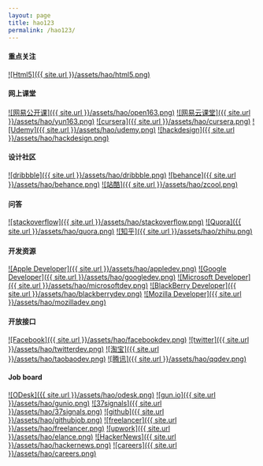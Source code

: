 ```yaml
---
layout: page
title: hao123
permalink: /hao123/
---
```


#### 重点关注

[![Html5]({{ site.url }}/assets/hao/html5.png)](http://www.html5rocks.com/)

#### 网上课堂
[![网易公开课]({{ site.url }}/assets/hao/open163.png)](http://open.163.com)
[![网易云课堂]({{ site.url }}/assets/hao/yun163.png)](http://study.163.com)
[![cursera]({{ site.url }}/assets/hao/cursera.png)](http://www.cursera.com)
[![Udemy]({{ site.url }}/assets/hao/udemy.png)](https://www.udemy.com)
[![hackdesign]({{ site.url }}/assets/hao/hackdesign.png)](http://www.hackdesign.org)

#### 设计社区
[![dribbble]({{ site.url }}/assets/hao/dribbble.png)](http://dribbble.com)
[![behance]({{ site.url }}/assets/hao/behance.png)](http://www.behance.net)
[![站酷]({{ site.url }}/assets/hao/zcool.png)](http://www.zcool.com.cn)

#### 问答
[![stackoverflow]({{ site.url }}/assets/hao/stackoverflow.png)](http://stackoverflow.com)
[![Quora]({{ site.url }}/assets/hao/quora.png)](http://www.quora.com)
[![知乎]({{ site.url }}/assets/hao/zhihu.png)](http://www.zhihu.com)

#### 开发资源
[![Apple Developer]({{ site.url }}/assets/hao/appledev.png)](http://developer.apple.com)
[![Google Developer]({{ site.url }}/assets/hao/googledev.png)](http://developer.google.com)
[![Microsoft Developer]({{ site.url }}/assets/hao/microsoftdev.png)](http://msdn.microsoft.com/dn338268)
[![BlackBerry Developer]({{ site.url }}/assets/hao/blackberrydev.png)](https://developer.blackberry.com)
[![Mozilla Developer]({{ site.url }}/assets/hao/mozilladev.png)](https://developer.mozilla.org)

#### 开放接口
[![Facebook]({{ site.url }}/assets/hao/facebookdev.png)](https://developers.facebook.com)
[![twitter]({{ site.url }}/assets/hao/twitterdev.png)](https://dev.twitter.com)
[![淘宝]({{ site.url }}/assets/hao/taobaodev.png)](http://open.taobao.com)
[![腾讯]({{ site.url }}/assets/hao/qqdev.png)](http://open.qq.com)

#### Job board
[![ODesk]({{ site.url }}/assets/hao/odesk.png)](https://www.odesk.com)
[![gun.io]({{ site.url }}/assets/hao/gunio.png)](http://gun.io)
[![37signals]({{ site.url }}/assets/hao/37signals.png)](http://jobs.37signals.com)
[![github]({{ site.url }}/assets/hao/githubjob.png)](https://jobs.github.com)
[![freelancer]({{ site.url }}/assets/hao/freelancer.png)](http://www.freelancer.com)
[![upwork]({{ site.url }}/assets/hao/elance.png)](https://www.upwork.com)
[![HackerNews]({{ site.url }}/assets/hao/hackernews.png)](https://news.ycombinator.com/jobs)
[![careers]({{ site.url }}/assets/hao/careers.png)](http://careers.stackoverflow.com)

